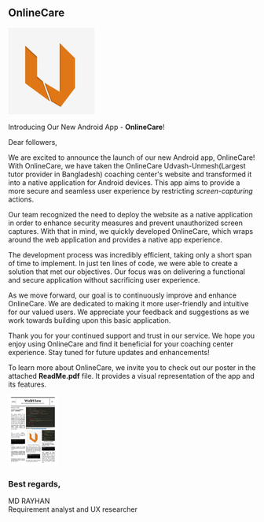 ## OnlineCare

<img src="assets/icon.png" alt="MarineGEO circle logo" style="width:35%;"/>

Introducing Our New Android App - **OnlineCare**!

Dear followers,

We are excited to announce the launch of our new Android app, OnlineCare! With OnlineCare, we have taken the OnlineCare Udvash-Unmesh(Largest tutor provider in Bangladesh) coaching center's website and transformed it into a native application for Android devices. This app aims to provide a more secure and seamless user experience by restricting _screen-capturing_ actions.

Our team recognized the need to deploy the website as a native application in order to enhance security measures and prevent unauthorized screen captures. With that in mind, we quickly developed OnlineCare, which wraps around the web application and provides a native app experience.

The development process was incredibly efficient, taking only a short span of time to implement. In just ten lines of code, we were able to create a solution that met our objectives. Our focus was on delivering a functional and secure application without sacrificing user experience.

As we move forward, our goal is to continuously improve and enhance OnlineCare. We are dedicated to making it more user-friendly and intuitive for our valued users. We appreciate your feedback and suggestions as we work towards building upon this basic application.

Thank you for your continued support and trust in our service. We hope you enjoy using OnlineCare and find it beneficial for your coaching center experience. Stay tuned for future updates and enhancements!

To learn more about OnlineCare, we invite you to check out our poster in the attached **ReadMe.pdf** file. It provides a visual representation of the app and its features.

<img src="assets/Capture.JPG" alt="MarineGEO circle logo" style="width:20%;"/>


### Best regards,

MD RAYHAN  
Requirement analyst and UX researcher
